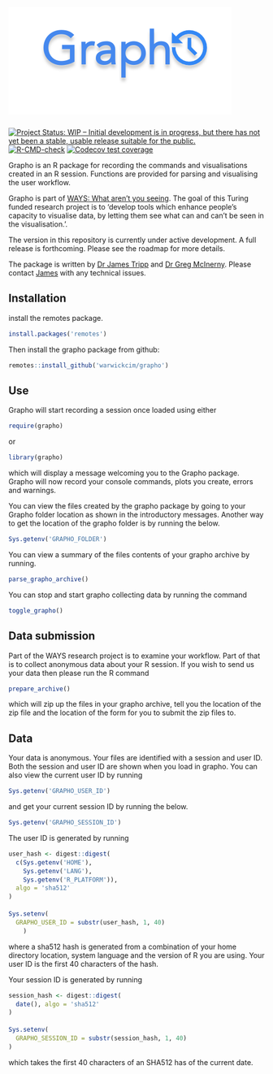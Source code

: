 
<!-- README.md is generated from README.Rmd. Please edit that file -->

# <img src="man/figures/logo.png" />

<!-- badges: start -->

[![Project Status: WIP – Initial development is in progress, but there
has not yet been a stable, usable release suitable for the
public.](https://www.repostatus.org/badges/latest/wip.svg)](https://www.repostatus.org/#wip)
[![R-CMD-check](https://github.com/WarwickCIM/grapho/workflows/R-CMD-check/badge.svg)](https://github.com/WarwickCIM/grapho/actions)
[![Codecov test
coverage](https://codecov.io/gh/WarwickCIM/grapho/branch/master/graph/badge.svg)](https://codecov.io/gh/WarwickCIM/grapho?branch=master)
<!-- badges: end -->

Grapho is an R package for recording the commands and visualisations
created in an R session. Functions are provided for parsing and
visualising the user workflow.

Grapho is part of [WAYS: What aren’t you
seeing](https://www.turing.ac.uk/research/research-projects/ways-what-arent-you-seeing).
The goal of this Turing funded research project is to ‘develop tools
which enhance people’s capacity to visualise data, by letting them see
what can and can’t be seen in the visualisation.’.

The version in this repository is currently under active development. A
full release is forthcoming. Please see the roadmap for more details.

The package is written by [Dr James
Tripp](https://http://warwick.ac.uk/jamestripp) and [Dr Greg
McInerny](https://warwick.ac.uk/fac/cross_fac/cim/people/greg-mcinerny/).
Please contact [James](mailto:james.tripp@warwick.ac.uk) with any
technical issues.

## Installation

install the remotes package.

``` r
install.packages('remotes')
```

Then install the grapho package from github:

``` r
remotes::install_github('warwickcim/grapho')
```

## Use

Grapho will start recording a session once loaded using either

``` r
require(grapho)
```

or

``` r
library(grapho)
```

which will display a message welcoming you to the Grapho package. Grapho
will now record your console commands, plots you create, errors and
warnings.

You can view the files created by the grapho package by going to your
Grapho folder location as shown in the introductory messages. Another
way to get the location of the grapho folder is by running the below.

``` r
Sys.getenv('GRAPHO_FOLDER')
```

You can view a summary of the files contents of your grapho archive by
running.

``` r
parse_grapho_archive()
```

You can stop and start grapho collecting data by running the command

``` r
toggle_grapho()
```

## Data submission

Part of the WAYS research project is to examine your workflow. Part of
that is to collect anonymous data about your R session. If you wish to
send us your data then please run the R command

``` r
prepare_archive()
```

which will zip up the files in your grapho archive, tell you the
location of the zip file and the location of the form for you to submit
the zip files to.

## Data

Your data is anonymous. Your files are identified with a session and
user ID. Both the session and user ID are shown when you load in grapho.
You can also view the current user ID by running

``` r
Sys.getenv('GRAPHO_USER_ID')
```

and get your current session ID by running the below.

``` r
Sys.getenv('GRAPHO_SESSION_ID')
```

The user ID is generated by running

``` r
user_hash <- digest::digest(
  c(Sys.getenv('HOME'),
    Sys.getenv('LANG'),
    Sys.getenv('R_PLATFORM')),
  algo = 'sha512'
)

Sys.setenv(
  GRAPHO_USER_ID = substr(user_hash, 1, 40)
    )
```

where a sha512 hash is generated from a combination of your home
directory location, system language and the version of R you are using.
Your user ID is the first 40 characters of the hash.

Your session ID is generated by running

``` r
session_hash <- digest::digest(
  date(), algo = 'sha512'
)

Sys.setenv(
  GRAPHO_SESSION_ID = substr(session_hash, 1, 40)
)
```

which takes the first 40 characters of an SHA512 has of the current
date.
